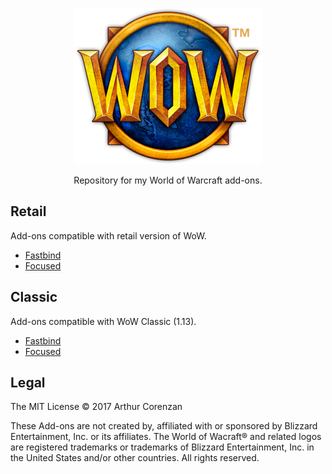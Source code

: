 <p align="center"><img src="wow.png" height="250" width="300"></p>
<p align="center">Repository for my World of Warcraft add-ons.</p>

## Retail

Add-ons compatible with retail version of WoW.

- [Fastbind](/retail/Fastbind)
- [Focused](/retail/Focused)

## Classic

Add-ons compatible with WoW Classic (1.13).

- [Fastbind](/classic/Fastbind)
- [Focused](/classic/Focused)

## Legal

The MIT License © 2017 Arthur Corenzan

These Add-ons are not created by, affiliated with or sponsored by Blizzard Entertainment, Inc. or its affiliates. The World of Wacraft® and related logos are registered trademarks or trademarks of Blizzard Entertainment, Inc. in the United States and/or other countries. All rights reserved.
